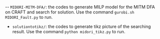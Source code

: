 -- `MIDORI-MITM-DFA/`: the codes to generate MILP model for the MITM DFA on CRAFT and search for solution. Use the command `gurobi.sh MIDORI_Fault.py` to run.
- `solutiontotikz/`: the codes to generate tikz picture of the searching result. Use the command `python midori_tikz.py` to run.